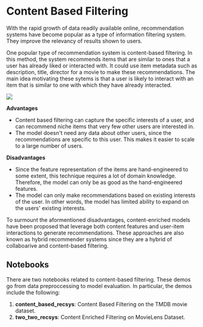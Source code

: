 # Content Based Filtering

With the rapid growth of data readily available online, recommendation systems have become popular as a type of information filtering system. They improve the relevancy of results shown to users. 

One popular type of recommendation system is content-based filtering. In this method, the system recommends items that are similar to ones that a user has already liked or interacted with. It could use item metadata such as description, title, director for a movie to make these recommendations. The main idea motivating these sytems is that a user is likely to interact with an item that is similar to one with which they have already interacted.

![](https://www.naukri.com/learning/articles/wp-content/uploads/sites/11/2022/01/Content-Based-Filtering.png)

**Advantages** 
- Content based filtering can capture the specific interests of a user, and can recommend niche items that very few other users are interested in. 
- The model doesn't need any data about other users, since the recommendations are specific to this user. This makes it easier to scale to a large number of users. 

**Disadvantages**
- Since the feature representation of the items are hand-engineered to some extent, this technique requires a lot of domain knowledge. Therefore, the model can only be as good as the hand-engineered features. 
- The model can only make recommendations based on existing interests of the user. In other words, the model has limited ability to expand on the users' existing interests.

To surmount the aformentioned disadvantages, content-enriched models have been proposed that leverage both content features and user-item interactions to generate recommendations. These approaches are also known as hybrid recommender systems since they are a hybrid of collaboarive and content-based filtering. 

## Notebooks 
There are two notebooks related to content-based filtering. These demos go from data preproccessing to model evaluation. In particular, the demos include the following:

1. **content_based_recsys**: Content Based Filtering on the TMDB movie dataset. 
2. **two_two_recsys**: Content Enriched Filtering on MovieLens Dataset. 
